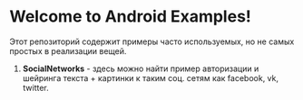 Welcome to Android Examples!
===================

Этот репозиторий содержит примеры часто используемых, но не самых простых в реализации вещей.
1. **SocialNetworks** - здесь можно найти пример авторизации и шейринга текста + картинки к таким соц. сетям как facebook, vk, twitter.
